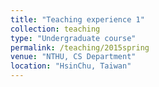 ```yaml
---
title: "Teaching experience 1"
collection: teaching
type: "Undergraduate course"
permalink: /teaching/2015spring
venue: "NTHU, CS Department"
location: "HsinChu, Taiwan"
---
```


